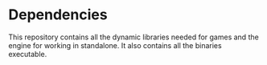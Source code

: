 # Dependencies

This repository contains all the dynamic libraries needed for games and the engine for working in standalone. It also contains all the binaries executable.

